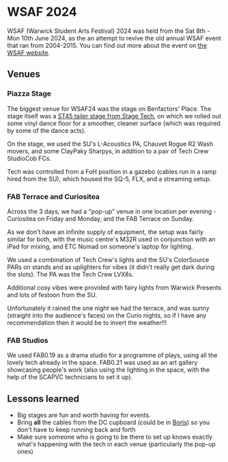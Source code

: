 # WSAF 2024

WSAF (Warwick Student Arts Festival) 2024 was held from the Sat 8th - Mon 10th June 2024, as the an attempt to revive
the old annual WSAF event that ran from 2004-2015. You can find out more about the event on [the WSAF
website](https://wsaf.org.uk/).

## Venues

### Piazza Stage

The biggest venue for WSAF24 was the stage on Benfactors' Place. The stage itself was a
[ST45 tailer stage from Stage Tech](https://www.stagetecheventhire.co.uk/st45.html), on which we rolled out some vinyl
dance floor for a smoother, cleaner surface (which was required by some of the dance acts).

On the stage, we used the SU's L-Acoustics PA, Chauvet Rogue R2 Wash movers, and some ClayPaky Sharpys, in addition to a
pair of Tech Crew StudioCob FCs.

Tech was controlled from a FoH position in a gazebo (cables run in a ramp hired from the SU), which housed the SQ-5,
FLX, and a streaming setup.

### FAB Terrace and Curiositea

Across the 3 days, we had a "pop-up" venue in one location per evening - Curiositea on Friday and Monday, and the FAB
Terrace on Sunday.

As we don't have an infinite supply of equipment, the setup was fairly similar for both, with the music centre's M32R
used in conjunction with an iPad for mixing, and ETC Nomad on someone's laptop for lighting.

We used a combination of Tech Crew's lights and the SU's ColorSource PARs on stands and as uplighters for vibes (it
didn't really get dark during the slots). The PA was the Tech Crew LVX8s.

Additional cosy vibes were provided with fairy lights from Warwick Presents and lots of festoon from the SU.

Unfortunately it rained the one night we had the terrace, and was sunny (straight into the audience's faces) on the
Curio nights, so if I have any recommendation then it would be to invert the weather!!!

### FAB Studios

We used FAB0.19 as a drama studio for a programme of plays, using all the lovely tech already in the space. FAB0.21 was
used as an art gallery showcasing people's work (also using the lighting in the space, with the help of the SCAPVC
technicians to set it up).

## Lessons learned

* Big stages are fun and worth having for events.
* Bring **all** the cables from the DC cupboard (could be in [Boris](/wiki/01-tech-crew/04-flight-cases.md)) so you don't have to keep running back and forth
* Make sure someone who is going to be there to set up knows exactly what's happening with the tech in each venue
  (particularly the pop-up ones)
